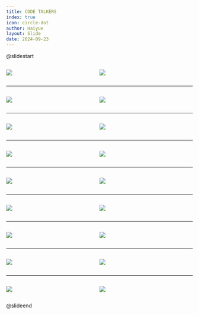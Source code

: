```yaml
---
title: CODE TALKERS
index: true
icon: circle-dot
author: Haiyue
layout: Slide
date: 2024-09-23
---
```

 
@slidestart

<div style="display:flex">
<div style="flex:1">

![](/reading/english/Level-P/CODE%20TALKERS/001.webp)
</div>
<div style="flex:1">

![](/reading/english/Level-P/CODE%20TALKERS/002.webp)
</div>
</div>

---

<div style="display:flex">
<div style="flex:1">

![](/reading/english/Level-P/CODE%20TALKERS/003.webp)
</div>
<div style="flex:1">

![](/reading/english/Level-P/CODE%20TALKERS/004.webp)
</div>
</div>

---

<div style="display:flex">
<div style="flex:1">

![](/reading/english/Level-P/CODE%20TALKERS/005.webp)
</div>
<div style="flex:1">

![](/reading/english/Level-P/CODE%20TALKERS/006.webp)
</div>
</div>

---

<div style="display:flex">
<div style="flex:1">

![](/reading/english/Level-P/CODE%20TALKERS/007.webp)
</div>
<div style="flex:1">

![](/reading/english/Level-P/CODE%20TALKERS/008.webp)
</div>
</div>

---

<div style="display:flex">
<div style="flex:1">

![](/reading/english/Level-P/CODE%20TALKERS/009.webp)
</div>
<div style="flex:1">

![](/reading/english/Level-P/CODE%20TALKERS/010.webp)
</div>
</div>

---

<div style="display:flex">
<div style="flex:1">

![](/reading/english/Level-P/CODE%20TALKERS/011.webp)
</div>
<div style="flex:1">

![](/reading/english/Level-P/CODE%20TALKERS/012.webp)
</div>
</div>

---

<div style="display:flex">
<div style="flex:1">

![](/reading/english/Level-P/CODE%20TALKERS/013.webp)
</div>
<div style="flex:1">

![](/reading/english/Level-P/CODE%20TALKERS/014.webp)
</div>
</div>

---

<div style="display:flex">
<div style="flex:1">

![](/reading/english/Level-P/CODE%20TALKERS/015.webp)
</div>
<div style="flex:1">

![](/reading/english/Level-P/CODE%20TALKERS/016.webp)
</div>
</div>

---

<div style="display:flex">
<div style="flex:1">

![](/reading/english/Level-P/CODE%20TALKERS/017.webp)
</div>
<div style="flex:1">

![](/reading/english/Level-P/CODE%20TALKERS/018.webp)
</div>
</div>

@slideend